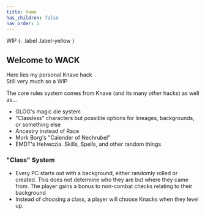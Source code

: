 ```yaml
---
title: Home
has_children: false
nav_order: 1
---
```

WIP
{: .label .label-yellow }

## Welcome to WACK 
Here lies my personal Knave hack <br>
Still very much so a WIP 

The core rules system comes from Knave (and its many *other* hacks) as well as... <br>
- GLOG's magic die system
- "Classless" characters but possible options for lineages, backgrounds, or something else
- Ancestry instead of Race
- Mork Borg's "Calender of Nechrubel"
- EMDT's Helveczia. Skills, Spells, and other random things


### "Class" System
- Every PC starts out with a background, either randomly rolled or created. This does not determine who they are but where they came from. The player gains a bonus to non-combat checks relating to their background
- Instead of choosing a class, a player will choose Knacks when they level up. 
